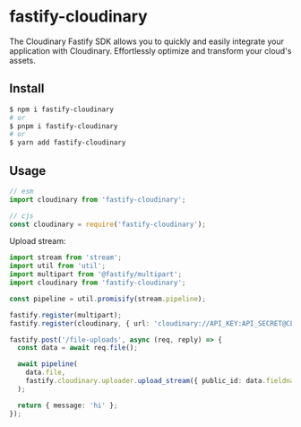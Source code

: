 # fastify-cloudinary

The Cloudinary Fastify SDK allows you to quickly and easily integrate your application with Cloudinary. Effortlessly optimize and transform your cloud's assets.

## Install

```bash
$ npm i fastify-cloudinary
# or
$ pnpm i fastify-cloudinary
# or
$ yarn add fastify-cloudinary
```

## Usage

```js
// esm
import cloudinary from 'fastify-cloudinary';

// cjs
const cloudinary = require('fastify-cloudinary');
```

Upload stream:

```ts
import stream from 'stream';
import util from 'util';
import multipart from '@fastify/multipart';
import cloudinary from 'fastify-cloudinary';

const pipeline = util.promisify(stream.pipeline);

fastify.register(multipart);
fastify.register(cloudinary, { url: 'cloudinary://API_KEY:API_SECRET@CLOUD_NAME' });

fastify.post('/file-uploads', async (req, reply) => {
  const data = await req.file();

  await pipeline(
    data.file,
    fastify.cloudinary.uploader.upload_stream({ public_id: data.fieldname }),
  );

  return { message: 'hi' };
});
```
